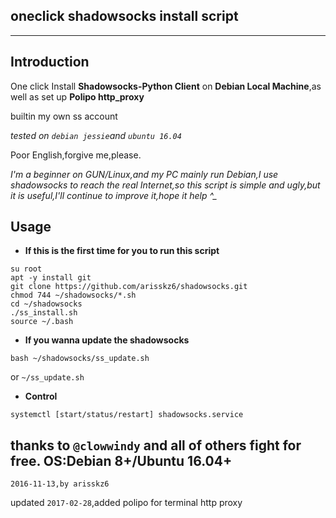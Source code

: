 ## oneclick shadowsocks install script
------------------------------------------------------------------------------------------------------
## Introduction
One click Install **Shadowsocks-Python Client** on **Debian Local Machine**,as well as set up **Polipo http_proxy**

builtin my own ss account

*tested on `debian jessie`and `ubuntu 16.04`*

Poor English,forgive me,please.

*I'm a beginner on GUN/Linux,and my PC mainly run Debian,I use shadowsocks to reach the real Internet,so this script is simple and ugly,but it is useful,I'll continue to improve it,hope it help  ^_*
## Usage
+ **If this is the first time for you to run this script**

```
su root
apt -y install git
git clone https://github.com/arisskz6/shadowsocks.git
chmod 744 ~/shadowsocks/*.sh
cd ~/shadowsocks
./ss_install.sh
source ~/.bash
```

+ **If you wanna update the shadowsocks**

`bash ~/shadowsocks/ss_update.sh`

or `~/ss_update.sh`

+ **Control**

```
systemctl [start/status/restart] shadowsocks.service
```

thanks to `@clowwindy` and all of others fight for free.
OS:Debian 8+/Ubuntu 16.04+
------------------------------------------------------------------------------------------------------
`2016-11-13,by arisskz6`

updated `2017-02-28`,added polipo for terminal http proxy
